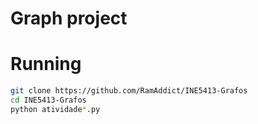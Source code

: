 # Graph project

# Running
``` bash
git clone https://github.com/RamAddict/INE5413-Grafos
cd INE5413-Grafos
python atividade*.py
```
